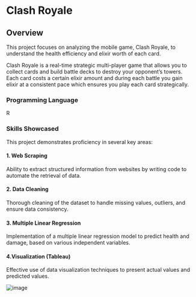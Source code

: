 # **Clash Royale**

## **Overview**
This project focuses on analyzing the mobile game, Clash Royale, to understand the health efficiency and elixir worth of each card. 

Clash Royale is a real-time strategic multi-player game that allows you to collect cards and build battle decks to destroy your opponent’s towers. Each card costs a certain elixir amount and during each battle you gain elixir at a consistent pace which ensures you play each card strategically.

### **Programming Language**
R

### **Skills Showcased**
This project demonstrates proficiency in several key areas:

#### **1. Web Scraping**
Ability to extract structured information from websites by writing code to automate the retrieval of data.

#### **2. Data Cleaning**
Thorough cleaning of the dataset to handle missing values, outliers, and ensure data consistency.

#### **3. Multiple Linear Regression**
Implementation of a multiple linear regression model to predict health and damage, based on various independent variables.

#### 4.Visualization (Tableau)
Effective use of data visualization techniques to present actual values and predicted values.

![image](https://github.com/ayu-shiba/R_ClashRoyale/assets/157092177/4593d331-f92c-44ca-a991-30bd153c6af5)

